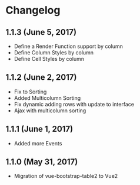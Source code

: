 # Changelog

## 1.1.3  (June 5, 2017)

* Define a Render Function support by column
* Define Column Styles by column
* Define Cell Styles by column

## 1.1.2 (June 2, 2017)

* Fix to Sorting
* Added Multicolumn Sorting
* Fix dynamic adding rows with update to interface
* Ajax with multicolumn sorting

## 1.1.1 (June 1, 2017)

* Added more Events

## 1.1.0 (May 31, 2017)

* Migration of vue-bootstrap-table2 to Vue2
